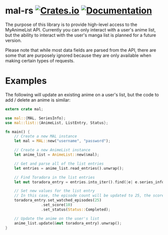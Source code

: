 # mal-rs [![Crates.io](https://img.shields.io/crates/v/mal.svg)](https://crates.io/crates/mal) [![Documentation](https://docs.rs/mal/badge.svg)](https://docs.rs/mal)
The purpose of this library is to provide high-level access to the MyAnimeList API. Currently you can only interact with a user's anime list, but the ability to interact with the user's manga list is planned for a future version.

Please note that while most data fields are parsed from the API, there are some that are purposely ignored because they are only available when making certain types of requests.

# Examples

The following will update an existing anime on a user's list, but the code to add / delete an anime is similar:
```rust
extern crate mal;

use mal::{MAL, SeriesInfo};
use mal::list::{AnimeList, ListEntry, Status};

fn main() {
    // Create a new MAL instance
    let mal = MAL::new("username", "password");

    // Create a new AnimeList instance
    let anime_list = AnimeList::new(&mal);

    // Get and parse all of the list entries
    let entries = anime_list.read_entries().unwrap();

    // Find Toradora in the list entries
    let mut toradora_entry = entries.into_iter().find(|e| e.series_info.id == 4224).unwrap();

    // Set new values for the list entry
    // In this case, the episode count will be updated to 25, the score will be set to 10, and the status will be set to completed
    toradora_entry.set_watched_episodes(25)
                .set_score(10)
                .set_status(Status::Completed);

    // Update the anime on the user's list
    anime_list.update(&mut toradora_entry).unwrap();
}
```